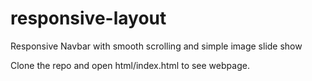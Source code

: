 # responsive-layout
Responsive Navbar with smooth scrolling and simple image slide show

Clone the repo and open html/index.html to see webpage.
